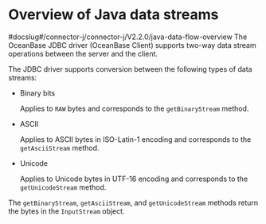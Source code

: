 Overview of Java data streams 
==================================================
#docslug#/connector-j/connector-j/V2.2.0/java-data-flow-overview
The OceanBase JDBC driver (OceanBase Client) supports two-way data stream operations between the server and the client. 

The JDBC driver supports conversion between the following types of data streams:

* Binary bits

  Applies to `RAW` bytes and corresponds to the `getBinaryStream` method.
  




<!-- -->

* ASCII

  Applies to ASCII bytes in ISO-Latin-1 encoding and corresponds to the `getAsciiStream` method.
  




<!-- -->

* Unicode

  Applies to Unicode bytes in UTF-16 encoding and corresponds to the `getUnicodeStream` method.
  




The `getBinaryStream`, `getAsciiStream`, and `getUnicodeStream` methods return the bytes in the `InputStream` object.
